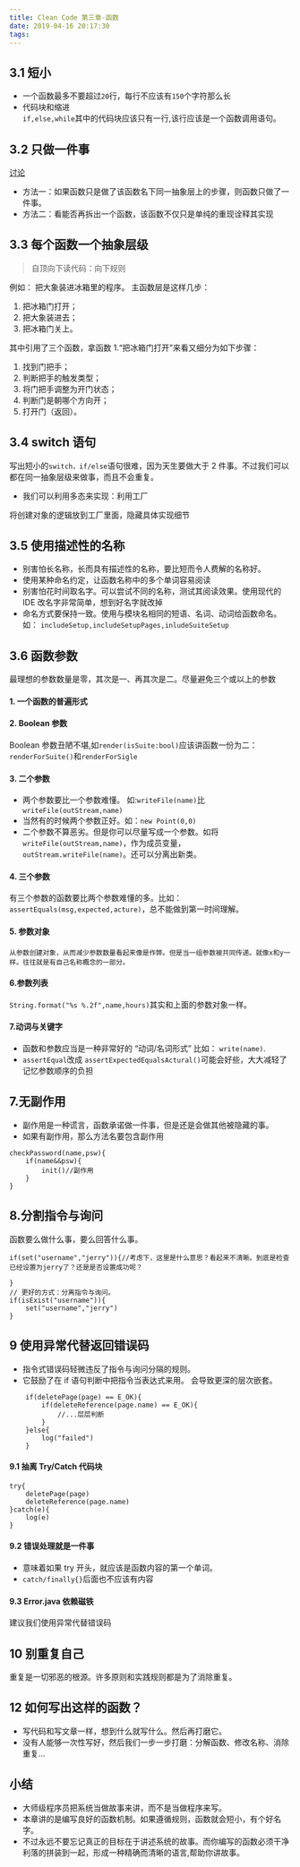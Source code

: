 ```yaml
---
title: Clean Code 第三章-函数
date: 2019-04-16 20:17:30
tags:
---
```


## 3.1 短小

- 一个函数最多不要超过`20`行，每行不应该有`150`个字符那么长
- 代码块和缩进  
   `if,else,while`其中的代码块应该只有一行,该行应该是一个函数调用语句。

## 3.2 只做一件事

[讨论](https://www.v2ex.com/t/335447)

- 方法一：如果函数只是做了该函数名下同一抽象层上的步骤，则函数只做了一件事。
- 方法二：看能否再拆出一个函数，该函数不仅只是单纯的重现诠释其实现

## 3.3 每个函数一个抽象层级

> 自顶向下读代码：向下规则

例如：
把大象装进冰箱里的程序。
主函数层是这样几步：

1. 把冰箱门打开；
2. 把大象装进去；
3. 把冰箱门关上。

其中引用了三个函数，拿函数 1.“把冰箱门打开”来看又细分为如下步骤：

1. 找到门把手；
2. 判断把手的触发类型；
3. 将门把手调整为开门状态；
4. 判断门是朝哪个方向开；
5. 打开门（返回）。

## 3.4 switch 语句

写出短小的`switch，if/else`语句很难，因为天生要做大于 2 件事。不过我们可以都在同一抽象层级来做事，而且不会重复。

- 我们可以利用多态来实现：利用工厂

将创建对象的逻辑放到工厂里面，隐藏具体实现细节

## 3.5 使用描述性的名称

- 别害怕长名称，长而具有描述性的名称，要比短而令人费解的名称好。
- 使用某种命名约定，让函数名称中的多个单词容易阅读
- 别害怕花时间取名字。可以尝试不同的名称，测试其阅读效果。使用现代的 IDE 改名字非常简单，想到好名字就改掉
- 命名方式要保持一致。使用与模块名相同的短语、名词、动词给函数命名。如：
  `includeSetup,includeSetupPages,inludeSuiteSetup`

## 3.6 函数参数

最理想的参数数量是零，其次是一、再其次是二。尽量避免三个或以上的参数

#### 1. 一个函数的普遍形式

#### 2. Boolean 参数

Boolean 参数丑陋不堪,如`render(isSuite:bool)`应该讲函数一份为二：`renderForSuite()`和`renderForSigle`

#### 3. 二个参数

- 两个参数要比一个参数难懂。 如:`writeFile(name)`比`writeFile(outStream,name)`
- 当然有的时候两个参数正好。如：`new Point(0,0)`
- 二个参数不算恶劣。但是你可以尽量写成一个参数。如将`writeFile(outStream,name)`，作为成员变量，`outStream.writeFile(name)`。还可以分离出新类。

#### 4. 三个参数

有三个参数的函数要比两个参数难懂的多。比如：
`assertEquals(msg,expected,acture)`，总不能做到第一时间理解。

#### 5. 参数对象

    从参数创建对象，从而减少参数数量看起来像是作弊。但是当一组参数被共同传递。就像x和y一样。往往就是有自己名称概念的一部分。

#### 6.参数列表

`String.format("%s %.2f",name,hours)`其实和上面的参数对象一样。

#### 7.动词与关键字

- 函数和参数应当是一种非常好的 “动词/名词形式” 比如： `write(name)`.
- `assertEqual`改成 `assertExpectedEqualsActural()`可能会好些，大大减轻了记忆参数顺序的负担

## 7.无副作用

- 副作用是一种谎言，函数承诺做一件事，但是还是会做其他被隐藏的事。
- 如果有副作用，那么方法名要包含副作用

```
checkPassword(name,psw){
    if(name&&psw){
        init()//副作用
    }
}
```

## 8.分割指令与询问

函数要么做什么事，要么回答什么事。

```
if(set("username","jerry")){//考虑下，这里是什么意思？看起来不清晰。到底是检查已经设置为jerry了？还是是否设置成功呢？

}
// 更好的方式：分离指令与询问。
if(isExist("username")){
    set("username","jerry")
}
```

## 9 使用异常代替返回错误码

- 指令式错误码轻微违反了指令与询问分隔的规则。
- 它鼓励了在 if 语句判断中把指令当表达式来用。
  会导致更深的层次嵌套。

```
    if(deletePage(page) == E_OK){
        if(deleteReference(page.name) == E_OK){
            //...层层判断
        }
    }else{
        log("failed")
    }
```

#### 9.1 抽离 Try/Catch 代码块

```
try{
    deletePage(page)
    deleteReference(page.name)
}catch(e){
    log(e)
}
```

#### 9.2 错误处理就是一件事

- 意味着如果 try 开头，就应该是函数内容的第一个单词。
- `catch/finally{}`后面也不应该有内容

#### 9.3 Error.java 依赖磁铁

建议我们使用异常代替错误码

## 10 别重复自己

重复是一切邪恶的根源。许多原则和实践规则都是为了消除重复。

## 12 如何写出这样的函数？

- 写代码和写文章一样，想到什么就写什么。然后再打磨它。
- 没有人能够一次性写好，然后我们一步一步打磨：分解函数、修改名称、消除重复...

## 小结

- 大师级程序员把系统当做故事来讲，而不是当做程序来写。
- 本章讲的是编写良好的函数机制。如果遵循规则，函数就会短小，有个好名字。
- 不过永远不要忘记真正的目标在于讲述系统的故事。而你编写的函数必须干净利落的拼装到一起，形成一种精确而清晰的语言,帮助你讲故事。
